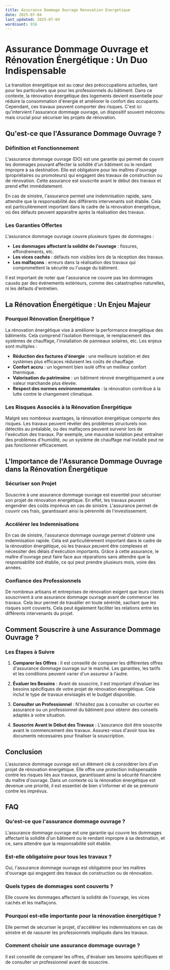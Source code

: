 ```yaml
---
title: Assurance Dommage Ouvrage Renovation Energetique
date: 2025-07-04
last_updated: 2025-07-04
wordcount: 916
---
```


# Assurance Dommage Ouvrage et Rénovation Énergétique : Un Duo Indispensable

La transition énergétique est au cœur des préoccupations actuelles, tant pour les particuliers que pour les professionnels du bâtiment. Dans ce contexte, la rénovation énergétique des logements devient essentielle pour réduire la consommation d'énergie et améliorer le confort des occupants. Cependant, ces travaux peuvent comporter des risques. C'est ici qu'intervient l'assurance dommage ouvrage, un dispositif souvent méconnu mais crucial pour sécuriser les projets de rénovation.

## Qu'est-ce que l'Assurance Dommage Ouvrage ?

### Définition et Fonctionnement

L'assurance dommage ouvrage (DO) est une garantie qui permet de couvrir les dommages pouvant affecter la solidité d'un bâtiment ou le rendant impropre à sa destination. Elle est obligatoire pour les maîtres d'ouvrage (propriétaires ou promoteurs) qui engagent des travaux de construction ou de rénovation. Cette assurance est souscrite avant le début des travaux et prend effet immédiatement.

En cas de sinistre, l'assurance permet une indemnisation rapide, sans attendre que la responsabilité des différents intervenants soit établie. Cela est particulièrement important dans le cadre de la rénovation énergétique, où des défauts peuvent apparaître après la réalisation des travaux.

### Les Garanties Offertes

L'assurance dommage ouvrage couvre plusieurs types de dommages :

- **Les dommages affectant la solidité de l'ouvrage** : fissures, effondrements, etc.
- **Les vices cachés** : défauts non visibles lors de la réception des travaux.
- **Les malfaçons** : erreurs dans la réalisation des travaux qui compromettent la sécurité ou l'usage du bâtiment.

Il est important de noter que l'assurance ne couvre pas les dommages causés par des événements extérieurs, comme des catastrophes naturelles, ni les défauts d'entretien.

## La Rénovation Énergétique : Un Enjeu Majeur

### Pourquoi Rénovation Énergétique ?

La rénovation énergétique vise à améliorer la performance énergétique des bâtiments. Cela comprend l'isolation thermique, le remplacement des systèmes de chauffage, l'installation de panneaux solaires, etc. Les enjeux sont multiples :

- **Réduction des factures d'énergie** : une meilleure isolation et des systèmes plus efficaces réduisent les coûts de chauffage.
- **Confort accru** : un logement bien isolé offre un meilleur confort thermique.
- **Valorisation du patrimoine** : un bâtiment rénové énergétiquement a une valeur marchande plus élevée.
- **Respect des normes environnementales** : la rénovation contribue à la lutte contre le changement climatique.

### Les Risques Associés à la Rénovation Énergétique

Malgré ses nombreux avantages, la rénovation énergétique comporte des risques. Les travaux peuvent révéler des problèmes structurels non détectés au préalable, ou des malfaçons peuvent survenir lors de l'exécution des travaux. Par exemple, une mauvaise isolation peut entraîner des problèmes d'humidité, ou un système de chauffage mal installé peut ne pas fonctionner efficacement.

## L'Importance de l'Assurance Dommage Ouvrage dans la Rénovation Énergétique

### Sécuriser son Projet

Souscrire à une assurance dommage ouvrage est essentiel pour sécuriser son projet de rénovation énergétique. En effet, les travaux peuvent engendrer des coûts imprévus en cas de sinistre. L'assurance permet de couvrir ces frais, garantissant ainsi la pérennité de l'investissement.

### Accélérer les Indemnisations

En cas de sinistre, l'assurance dommage ouvrage permet d'obtenir une indemnisation rapide. Cela est particulièrement important dans le cadre de la rénovation énergétique, où les travaux peuvent être complexes et nécessiter des délais d'exécution importants. Grâce à cette assurance, le maître d'ouvrage peut faire face aux réparations sans attendre que la responsabilité soit établie, ce qui peut prendre plusieurs mois, voire des années.

### Confiance des Professionnels

De nombreux artisans et entreprises de rénovation exigent que leurs clients souscrivent à une assurance dommage ouvrage avant de commencer les travaux. Cela leur permet de travailler en toute sérénité, sachant que les risques sont couverts. Cela peut également faciliter les relations entre les différents intervenants du projet.

## Comment Souscrire à une Assurance Dommage Ouvrage ?

### Les Étapes à Suivre

1. **Comparer les Offres** : Il est conseillé de comparer les différentes offres d'assurance dommage ouvrage sur le marché. Les garanties, les tarifs et les conditions peuvent varier d'un assureur à l'autre.

2. **Évaluer les Besoins** : Avant de souscrire, il est important d'évaluer les besoins spécifiques de votre projet de rénovation énergétique. Cela inclut le type de travaux envisagés et le budget disponible.

3. **Consulter un Professionnel** : N'hésitez pas à consulter un courtier en assurance ou un professionnel du bâtiment pour obtenir des conseils adaptés à votre situation.

4. **Souscrire Avant le Début des Travaux** : L'assurance doit être souscrite avant le commencement des travaux. Assurez-vous d'avoir tous les documents nécessaires pour finaliser la souscription.

## Conclusion

L'assurance dommage ouvrage est un élément clé à considérer lors d'un projet de rénovation énergétique. Elle offre une protection indispensable contre les risques liés aux travaux, garantissant ainsi la sécurité financière du maître d'ouvrage. Dans un contexte où la rénovation énergétique est devenue une priorité, il est essentiel de bien s'informer et de se prémunir contre les imprévus.

## FAQ

### Qu'est-ce que l'assurance dommage ouvrage ?

L'assurance dommage ouvrage est une garantie qui couvre les dommages affectant la solidité d'un bâtiment ou le rendant impropre à sa destination, et ce, sans attendre que la responsabilité soit établie.

### Est-elle obligatoire pour tous les travaux ?

Oui, l'assurance dommage ouvrage est obligatoire pour les maîtres d'ouvrage qui engagent des travaux de construction ou de rénovation.

### Quels types de dommages sont couverts ?

Elle couvre les dommages affectant la solidité de l'ouvrage, les vices cachés et les malfaçons.

### Pourquoi est-elle importante pour la rénovation énergétique ?

Elle permet de sécuriser le projet, d'accélérer les indemnisations en cas de sinistre et de rassurer les professionnels impliqués dans les travaux.

### Comment choisir une assurance dommage ouvrage ?

Il est conseillé de comparer les offres, d'évaluer ses besoins spécifiques et de consulter un professionnel avant de souscrire.